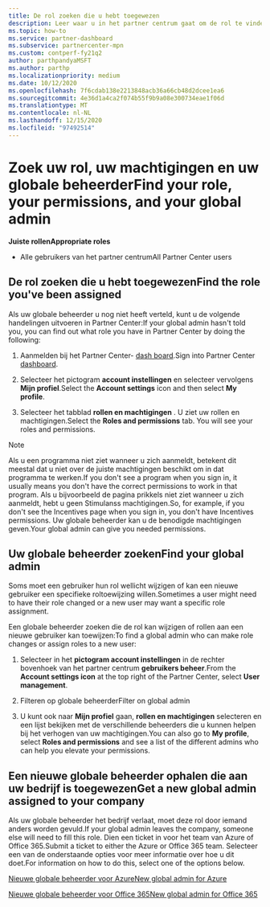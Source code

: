 ```yaml
---
title: De rol zoeken die u hebt toegewezen
description: Leer waar u in het partner centrum gaat om de rol te vinden die u hebt toegewezen, uw machtigingen en uw globale beheerder.
ms.topic: how-to
ms.service: partner-dashboard
ms.subservice: partnercenter-mpn
ms.custom: contperf-fy21q2
author: parthpandyaMSFT
ms.author: parthp
ms.localizationpriority: medium
ms.date: 10/12/2020
ms.openlocfilehash: 7f6cdab138e2213848acb36a66cb48d2dcee1ea6
ms.sourcegitcommit: 4e36d1a4ca2f074b55f9b9a08e300734eae1f06d
ms.translationtype: MT
ms.contentlocale: nl-NL
ms.lasthandoff: 12/15/2020
ms.locfileid: "97492514"
---
```

# <a name="find-your-role-your-permissions-and-your-global-admin"></a><span data-ttu-id="20107-103">Zoek uw rol, uw machtigingen en uw globale beheerder</span><span class="sxs-lookup"><span data-stu-id="20107-103">Find your role, your permissions, and your global admin</span></span>


<span data-ttu-id="20107-104">**Juiste rollen**</span><span class="sxs-lookup"><span data-stu-id="20107-104">**Appropriate roles**</span></span>

- <span data-ttu-id="20107-105">Alle gebruikers van het partner centrum</span><span class="sxs-lookup"><span data-stu-id="20107-105">All Partner Center users</span></span>

## <a name="find-the-role-youve-been-assigned"></a><span data-ttu-id="20107-106">De rol zoeken die u hebt toegewezen</span><span class="sxs-lookup"><span data-stu-id="20107-106">Find the role you've been assigned</span></span>

<span data-ttu-id="20107-107">Als uw globale beheerder u nog niet heeft verteld, kunt u de volgende handelingen uitvoeren in Partner Center:</span><span class="sxs-lookup"><span data-stu-id="20107-107">If your global admin hasn't told you, you can find out what role you have in Partner Center by doing the following:</span></span>

1. <span data-ttu-id="20107-108">Aanmelden bij het Partner Center- [dash board](https://partner.microsoft.com/dashboard/home).</span><span class="sxs-lookup"><span data-stu-id="20107-108">Sign into Partner Center [dashboard](https://partner.microsoft.com/dashboard/home).</span></span>

1. <span data-ttu-id="20107-109">Selecteer het pictogram **account instellingen** en selecteer vervolgens **Mijn profiel**.</span><span class="sxs-lookup"><span data-stu-id="20107-109">Select the **Account settings** icon and then select **My profile**.</span></span>
 
1. <span data-ttu-id="20107-110">Selecteer het tabblad **rollen en machtigingen** . U ziet uw rollen en machtigingen.</span><span class="sxs-lookup"><span data-stu-id="20107-110">Select the **Roles and permissions** tab. You will see your roles and permissions.</span></span>
 
>[!Note]
><span data-ttu-id="20107-111">Als u een programma niet ziet wanneer u zich aanmeldt, betekent dit meestal dat u niet over de juiste machtigingen beschikt om in dat programma te werken.</span><span class="sxs-lookup"><span data-stu-id="20107-111">If you don't see a program when you sign in, it usually means you don't have the correct permissions to work in that program.</span></span> <span data-ttu-id="20107-112">Als u bijvoorbeeld de pagina prikkels niet ziet wanneer u zich aanmeldt, hebt u geen Stimulanss machtigingen.</span><span class="sxs-lookup"><span data-stu-id="20107-112">So, for example, if you don't see the Incentives page when you sign in, you don't have Incentives permissions.</span></span> <span data-ttu-id="20107-113">Uw globale beheerder kan u de benodigde machtigingen geven.</span><span class="sxs-lookup"><span data-stu-id="20107-113">Your global admin can give you needed permissions.</span></span>

## <a name="find-your-global-admin"></a><span data-ttu-id="20107-114">Uw globale beheerder zoeken</span><span class="sxs-lookup"><span data-stu-id="20107-114">Find your global admin</span></span>

<span data-ttu-id="20107-115">Soms moet een gebruiker hun rol wellicht wijzigen of kan een nieuwe gebruiker een specifieke roltoewijzing willen.</span><span class="sxs-lookup"><span data-stu-id="20107-115">Sometimes a user might need to have their role changed or a new user may want a specific role assignment.</span></span>

<span data-ttu-id="20107-116">Een globale beheerder zoeken die de rol kan wijzigen of rollen aan een nieuwe gebruiker kan toewijzen:</span><span class="sxs-lookup"><span data-stu-id="20107-116">To find a global admin who can make role changes or assign roles to a new user:</span></span> 

1. <span data-ttu-id="20107-117">Selecteer in het **pictogram account instellingen** in de rechter bovenhoek van het partner centrum **gebruikers beheer**.</span><span class="sxs-lookup"><span data-stu-id="20107-117">From the **Account settings icon** at the top right of the Partner Center, select **User management**.</span></span>

1. <span data-ttu-id="20107-118">Filteren op globale beheerder</span><span class="sxs-lookup"><span data-stu-id="20107-118">Filter on global admin</span></span>

1. <span data-ttu-id="20107-119">U kunt ook naar **Mijn profiel** gaan, **rollen en machtigingen** selecteren en een lijst bekijken met de verschillende beheerders die u kunnen helpen bij het verhogen van uw machtigingen.</span><span class="sxs-lookup"><span data-stu-id="20107-119">You can also go to **My profile**, select **Roles and permissions** and see a list of the different admins who can help you elevate your permissions.</span></span> 


## <a name="get-a-new-global-admin-assigned-to-your-company"></a><span data-ttu-id="20107-120">Een nieuwe globale beheerder ophalen die aan uw bedrijf is toegewezen</span><span class="sxs-lookup"><span data-stu-id="20107-120">Get a new global admin assigned to your company</span></span>

<span data-ttu-id="20107-121">Als uw globale beheerder het bedrijf verlaat, moet deze rol door iemand anders worden gevuld.</span><span class="sxs-lookup"><span data-stu-id="20107-121">If your global admin leaves the company, someone else will need to fill this role.</span></span> <span data-ttu-id="20107-122">Dien een ticket in voor het team van Azure of Office 365.</span><span class="sxs-lookup"><span data-stu-id="20107-122">Submit a ticket to either the Azure or Office 365 team.</span></span> <span data-ttu-id="20107-123">Selecteer een van de onderstaande opties voor meer informatie over hoe u dit doet.</span><span class="sxs-lookup"><span data-stu-id="20107-123">For information on how to do this, select one of the options below.</span></span>

[<span data-ttu-id="20107-124">Nieuwe globale beheerder voor Azure</span><span class="sxs-lookup"><span data-stu-id="20107-124">New global admin for Azure</span></span>](https://support.microsoft.com/help/4505981/what-to-do-if-the-only-admin-for-your-mpn-program-has-left-the-company)

[<span data-ttu-id="20107-125">Nieuwe globale beheerder voor Office 365</span><span class="sxs-lookup"><span data-stu-id="20107-125">New global admin for Office 365</span></span>](https://admin.microsoft.com/)


